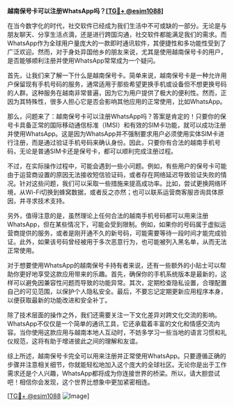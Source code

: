 **越南保号卡可以注册WhatsApp吗？[[TG💪+ @esim1088](https://t.me/s/esim1088)]**

在当今数字化的时代，社交软件已经成为我们生活中不可或缺的一部分。无论是与朋友聊天、分享生活点滴，还是进行跨国沟通，社交软件都能满足我们的需求。而WhatsApp作为全球用户量庞大的一款即时通讯软件，其便捷性和多功能性受到了广泛欢迎。然而，对于身处异国他乡的朋友来说，尤其是使用越南保号卡的用户，是否能够顺利注册并使用WhatsApp常常成为一个疑问。

首先，让我们来了解一下什么是越南保号卡。简单来说，越南保号卡是一种允许用户保留现有手机号码的服务，通常适用于那些希望更换手机或设备但不想更换号码的人群。这种服务在越南非常普遍，因为它为用户提供了极大的便利性。然而，正因为其特殊性，很多人担心它是否会影响其他应用的正常使用，比如WhatsApp。

那么，问题来了：越南保号卡可以注册WhatsApp吗？答案是肯定的！只要你的保号卡具备正常的国际移动通信标准（IMSI）和有效的SIM卡功能，就可以成功注册并使用WhatsApp。这是因为WhatsApp并不强制要求用户必须使用实体SIM卡进行注册，而是通过验证手机号码来确认身份。因此，只要你有合法的越南手机号码，无论是普通SIM卡还是保号卡，都可以顺利完成注册过程。

不过，在实际操作过程中，可能会遇到一些小问题。例如，有些用户的保号卡可能由于运营商设置的原因无法接收短信验证码，或者存在网络延迟导致验证失败的情况。针对这些问题，我们可以采取一些措施来提高成功率。比如，尝试更换网络环境，从Wi-Fi切换到蜂窝数据，或者反之亦然；也可以联系运营商客服咨询具体原因，并寻求技术支持。

另外，值得注意的是，虽然理论上任何合法的越南手机号码都可以用来注册WhatsApp，但在某些情况下，可能会受到限制。例如，如果你的号码属于虚拟运营商提供的服务，或者是刚开通不久的新号码，可能需要等待一段时间才能完成验证。此外，如果该号码曾经被用于多次恶意行为，也可能被列入黑名单，从而无法正常使用。

对于想要使用WhatsApp的越南保号卡持有者来说，还有一些额外的小贴士可以帮助你更好地享受这款应用带来的乐趣。首先，确保你的手机系统版本是最新的，这样可以避免因兼容性问题而导致的功能异常。其次，定期检查隐私设置，合理配置自己的可见范围，以保护个人隐私安全。最后，不要忘记定期更新应用程序本身，以便获取最新的功能改进和安全补丁。

除了技术层面的操作之外，我们还需要关注一下文化差异对跨文化交流的影响。WhatsApp不仅仅是一个简单的通讯工具，它还承载着丰富的文化和情感交流内容。当你使用这款应用与越南本地人互动时，不妨多学习一些当地的语言习惯和礼仪规范，这将有助于增进彼此之间的理解和友谊。

综上所述，越南保号卡完全可以用来注册并正常使用WhatsApp。只要遵循正确的步骤并注意相关细节，你就能轻松地加入这个庞大的全球社区。无论你是出于工作需求还是个人兴趣，WhatsApp都将成为你连接世界的桥梁。所以，请大胆尝试吧！相信你会发现，这个世界比想象中更加紧密相连。

[[TG💪+ @esim1088](https://t.me/s/esim1088) ![Image](https://i.postimg.cc/4NQfJmqS/Snipaste-2025-05-13-00-14-12.png)]